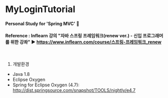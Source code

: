 # MyLoginTutorial

#### Personal Study for **'Spring MVC'** :open_book:
#### Reference : Inflearn 강의 "자바 스프링 프레임워크(renew ver.) - 신입 프로그래머를 위한 강좌" :arrow_forward:  <https://www.inflearn.com/course/스프링-프레임워크_renew>  

<br>
   
1. 개발환경
  - Java 1.8
  - Eclipse Oxygen
  - Spring for Eclipse Oxygen (4.7): http://dist.springsource.com/snapshot/TOOLS/nightly/e4.7
  
